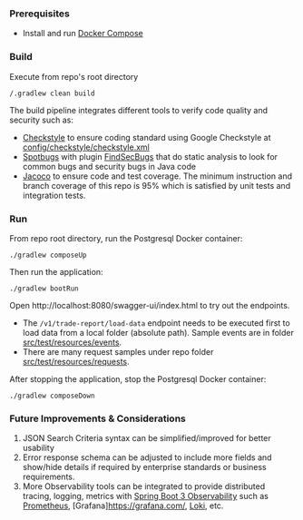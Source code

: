 ### Prerequisites
* Install and run [Docker Compose](https://docs.docker.com/compose/install/)

### Build
Execute from repo's root directory
```shell
/.gradlew clean build
```
The build pipeline integrates different tools to verify code quality and security such as:

* [Checkstyle](https://checkstyle.sourceforge.io/) to ensure coding standard using Google Checkstyle
  at [config/checkstyle/checkstyle.xml](config/checkstyle/checkstyle.xml)
* [Spotbugs](https://spotbugs.github.io/) with plugin [FindSecBugs](https://find-sec-bugs.github.io/) that do static
  analysis to look for common bugs and security bugs in Java code
* [Jacoco](https://github.com/jacoco/jacoco) to ensure code and test coverage. The minimum instruction
  and branch coverage of this repo is 95% which is satisfied by unit tests and integration tests.

### Run
From repo root directory, run the Postgresql Docker container:
```shell
./gradlew composeUp
```
Then run the application:
```shell
./gradlew bootRun
```
Open http://localhost:8080/swagger-ui/index.html to try out the endpoints. 
* The `/v1/trade-report/load-data` endpoint needs to be executed first to load data from a local folder (absolute path). Sample events are in folder [src/test/resources/events](src/test/resources/events).
* There are many request samples under repo folder [src/test/resources/requests](src/test/resources/requests).

After stopping the application, stop the Postgresql Docker container:
```shell
./gradlew composeDown
```


### Future Improvements & Considerations
1. JSON Search Criteria syntax can be simplified/improved for better usability
2. Error response schema can be adjusted to include more fields and show/hide details if required by enterprise
   standards or business requirements.
2. More Observability tools can be integrated to provide distributed tracing, logging, metrics
   with [Spring Boot 3 Observability](https://spring.io/blog/2022/10/12/observability-with-spring-boot-3) such as
   [Prometheus](https://prometheus.io/), [Grafana]https://grafana.com/, [Loki](https://github.com/loki4j/loki-logback-appender),
   etc.
